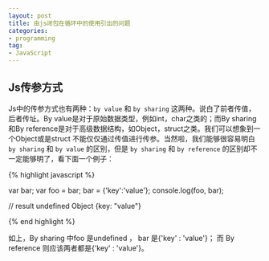 ```yaml
---
layout: post
title: 由js闭包在循环中的使用引出的问题
categories:
- programming
tag:
- JavaScript
---
```


## Js传参方式
Js中的传参方式也有两种：`by value` 和 `by sharing` 这两种。说白了前者传值，后者传址。By value是对于原始数据类型，例如int，char之类的；而By sharing 和By reference是对于高级数据结构，如Object，struct之类。我们可以想象到一个Object或是struct 不能仅仅通过传值进行传参。当然啦，我们能够很容易明白 `by sharing` 和 `by value` 的区别，但是 `by sharing` 和 `by reference` 的区别却不一定能够明了，看下面一个例子：

{% highlight javascript %}

var bar;
var foo = bar;
bar = {'key':'value'};
console.log(foo, bar);

// result
undefined Object {key: "value"} 

{% end highlight %}

如上，By sharing 中foo 是undefined ， bar 是{'key' : 'value'}； 而 By reference 则应该两者都是{'key' : 'value'}。